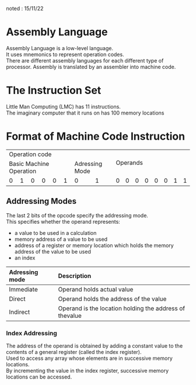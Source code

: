noted : 15/11/22

# Assembly Language

Assembly Language is a low-level language.  
It uses mnemonics to represent operation codes.  
There are different assembly languages for each different type of processor.
Assembly is translated by an assembler into machine code.

# The Instruction Set

Little Man Computing (LMC) has 11 instructions.  
The imaginary computer that it runs on has 100 memory locations

# Format of Machine Code Instruction

<table>
    <tr>
        <td colspan="8">Operation code</td>
        <td colspan="8" rowspan="2">Operands</td>
    </tr>
    <tr>
        <td colspan="6">Basic Machine Operation</td>
        <td colspan="2">Adressing Mode</td>
    </tr>
    <tr>
        <td>0</td>
        <td>1</td>
        <td>0</td>
        <td>0</td>
        <td>0</td>
        <td>1</td>
        <td>0</td>
        <td>1</td>
        <td>0</td>
        <td>0</td>
        <td>0</td>
        <td>0</td>
        <td>0</td>
        <td>0</td>
        <td>1</td>
        <td>1</td>
    </tr>
</table>

## Addressing Modes

The last 2 bits of the opcode specify the addressing mode.  
This specifies whether the operand represents:

-   a value to be used in a calculation
-   memory address of a value to be used
-   address of a register or memory location which holds the memory address of the value to be used
-   an index

| Adressing mode | Description                                             |
| :------------- | :------------------------------------------------------ |
| Immediate      | Operand holds actual value                              |
| Direct         | Operand holds the address of the value                  |
| Indirect       | Operand is the location holding the address of thevalue |

### Index Addressing

The address of the operand is obtained by adding a constant value to the contents of a general register (called the index register).  
Used to access any array whose elements are in successive memory locations.  
By incrementing the value in the index register, successive memory locations can be accessed.
